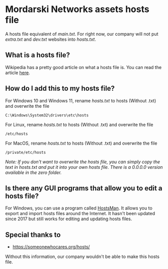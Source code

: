 # Mordarski Networks assets hosts file

A hosts file equivalent of *main.txt*. For right now, our company will not put *extra.txt* and *dev.txt* websites into *hosts.txt*.

## What is a hosts file?

Wikipedia has a pretty good article on what a hosts file is. You can read the article [here](https://en.wikipedia.org/wiki/Hosts_(file)).

## How do I add this to my hosts file?

For Windows 10 and Windows 11, rename *hosts.txt* to hosts (Without .txt) and overwrite the file

```
C:\Windows\System32\drivers\etc\hosts
```

For Linux, rename *hosts.txt* to hosts (Without .txt) and overwrite the file

```
/etc/hosts
```

For MacOS, rename *hosts.txt* to hosts (Without .txt) and overwrite the file

```
/private/etc/hosts
```

*Note: If you don't want to overwrite the hosts file, you can simply copy the text in hosts.txt and put it into your own hosts file. There is a 0.0.0.0 version available in the zero folder.*

## Is there any GUI programs that allow you to edit a hosts file?

For Windows, you can use a program called [HostsMan](https://www.abelhadigital.com/hostsman/). It allows you to export and import hosts files around the Internet. It hasn't been updated since 2017 but still works for editing and updating hosts files.

## Special thanks to

- https://someonewhocares.org/hosts/

Without this information, our company wouldn't be able to make this hosts file.
